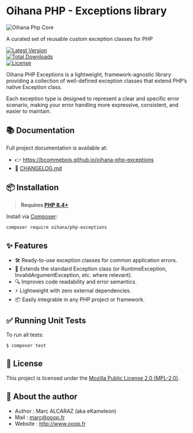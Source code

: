 # Oihana PHP - Exceptions library

![Oihana Php Core](https://raw.githubusercontent.com/BcommeBois/oihana-php-exceptions/main/.phpdoc/template/assets/images/oihana-php-exceptions-logo-inline-512x160.png)

A curated set of reusable custom exception classes for PHP

[![Latest Version](https://img.shields.io/packagist/v/oihana/php-exceptions.svg?style=flat-square)](https://packagist.org/packages/oihana/php-exceptions)  
[![Total Downloads](https://img.shields.io/packagist/dt/oihana/php-exceptions.svg?style=flat-square)](https://packagist.org/packages/oihana/php-exceptions)  
[![License](https://img.shields.io/packagist/l/oihana/php-exceptions.svg?style=flat-square)](LICENSE)

Oihana PHP Exceptions is a lightweight, framework-agnostic library providing a collection of well-defined exception classes that extend PHP’s native Exception class.

Each exception type is designed to represent a clear and specific error scenario, making your error handling more expressive, consistent, and easier to maintain.

## 📚 Documentation

Full project documentation is available at:
- 👉 https://bcommebois.github.io/oihana-php-exceptions
- 📒 [CHANGELOG.md](./CHANGELOG.md)

## 📦️ Installation

> **Requires [PHP 8.4+](https://php.net/releases/)**

Install via [Composer](https://getcomposer.org):

```bash
composer require oihana/php-exceptions
```

## ✨ Features

- 🛠 Ready-to-use exception classes for common application errors.
- 🧩 Extends the standard Exception class (or RuntimeException, InvalidArgumentException, etc. where relevant).
- 🔍 Improves code readability and error semantics.
- ⚡ Lightweight with zero external dependencies.
- 📦 Easily integrable in any PHP project or framework.

## ✅ Running Unit Tests

To run all tests:
```shell
$ composer test
```

## 🧾 License
This project is licensed under the [Mozilla Public License 2.0 (MPL-2.0)](https://www.mozilla.org/en-US/MPL/2.0/).

## 👤 About the author
- Author : Marc ALCARAZ (aka eKameleon)
- Mail : [marc@ooop.fr](mailto:marc@ooop.fr)
- Website : http://www.ooop.fr
